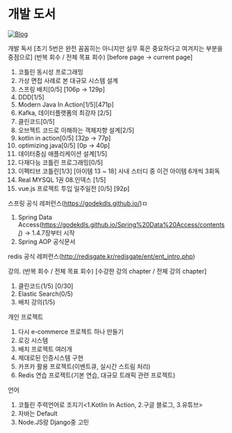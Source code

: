 
# 개발 도서
[![Blog](https://img.shields.io/badge/Blog-https://yoggaebi.tistory.com/-green.svg)](https://yoggaebi.tistory.com/)


개발 독서 [초기 5번은 완전 꼼꼼히는 아니지만 실무 혹은 중요하다고 여겨지는 부분을 중점으로] (반복 회수 / 전체 목표 회수) [before page -> current page]
1. 코틀린 동시성 프로그래밍
2. 가상 면접 사례로 본 대규모 시스템 설계
3. 스프링 배치[0/5] [106p -> 129p]
4. DDD[1/5] 
5. Modern Java In Action[1/5][471p]
6. Kafka, 데이터플랫폼의 최강자 [2/5]
7. 클린코드[0/5]
8. 오브젝트 코드로 이해하는 객체지향 설계[2/5] 
9. kotlin in action[0/5] [32p -> 77p]
10. optimizing java[0/5] [0p -> 40p]
11. 데이터중심 애플리케이션 설계[1/5]
12. 다재다능 코틀린 프로그래밍[0/5] 
13. 이펙티브 코틀린[1/3] [아이템 13 ~ 18] 사내 스터디 중 이건 아이템 6개씩 3회독
14. Real MYSQL 1권 08.인덱스 [1/5]
15. vue.js 프로젝트 투입 일주일전 [0/5] [92p]

스프링 공식 레퍼런스(https://godekdls.github.io/)ㅁ
1. Spring Data Access(https://godekdls.github.io/Spring%20Data%20Access/contents/) -> 1.4.7장부터 시작
2. Spring AOP 공식문서

redis 공식 레퍼런스(http://redisgate.kr/redisgate/ent/ent_intro.php)

강의. (반복 회수 / 전체 목표 회수) [수강한 강의 chapter / 전체 강의 chapter]
1. 클린코드(1/5) [0/30]
2. Elastic Search(0/5)
3. 배치 강의(1/5)

개인 프로젝트
1. 다시 e-commerce 프로젝트 하나 만들기
2. 로깅 시스템 <TODO>
3. 배치 프로젝트 여러개 <TODO>
4. 제대로된 인증시스템 구현 <TODO>
5. 카프카 활용 프로젝트(이벤트큐, 실시간 스트림 처리)
6. Redis 연습 프로젝트(기본 연습, 대규모 트래픽 관련 프로젝트)
  
언어
1. 코틀린 주력언어로 조지기<1.Kotlin In Action, 2.구글 블로그, 3.유튜브>
2. 자바는 Default
3. Node.JS랑 Django중 고민

